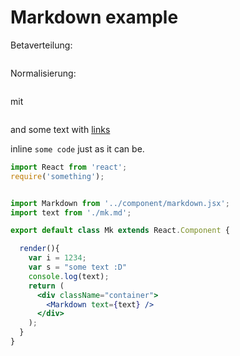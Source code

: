 # Markdown example

Betaverteilung:

<Math>f(x) = (1)/(B(p, q))x^(p - 1)(1 - x)^(q - 1)</Math>

Normalisierung:

<Math>f(x) = (x - min)/(max - min)</Math>

mit

<Math>\W \in [0, 1]</Math>

and some text with [links](http://www.syndesi.de)

inline `some code` just as it can be.



```jsx
import React from 'react';
require('something');


import Markdown from '../component/markdown.jsx';
import text from './mk.md';

export default class Mk extends React.Component {

  render(){
    var i = 1234;
    var s = "some text :D"
    console.log(text);
    return (
      <div className="container">
        <Markdown text={text} />
      </div>
    );
  }
}
```